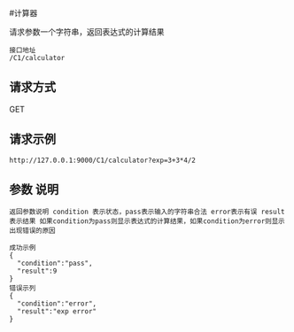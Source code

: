 #计算器

请求参数一个字符串，返回表达式的计算结果
```
接口地址 
/C1/calculator 
```
## 请求方式
GET
## 请求示例
```
http://127.0.0.1:9000/C1/calculator?exp=3+3*4/2
```

## 参数  说明

``` exp 类型 string 输入需要一个字符串包含正整数、加(+)、减(-)、乘(*) 、除(/)的算数表达式(括号除外) 
返回参数说明 condition 表示状态，pass表示输入的字符串合法 error表示有误 result 表示结果 如果condition为pass则显示表达式的计算结果，如果condition为error则显示出现错误的原因 
```

```
成功示例 
{
  "condition":"pass",
  "result":9
} 
错误示列 
{
  "condition":"error",
  "result":"exp error"
}
```